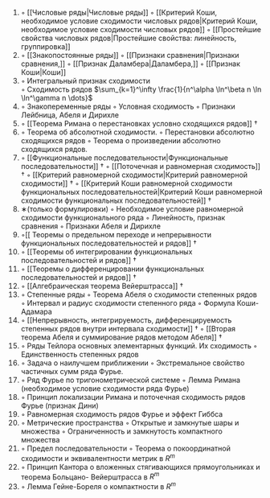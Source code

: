 1. ◦ [[Числовые ряды|Числовые ряды]]
   ◦ [[Критерий Коши, необходимое условие сходимости числовых рядов|Критерий Коши, необходимое условие сходимости числовых рядов]]
   ◦ [[Простейшие свойства числовых рядов|Простейшие свойства: линейность, группировка]]
2. ◦ [[Знакопостоянные ряды]]
   ◦ [[Признаки сравнения|Признаки сравнения,]]
   ◦ [[Признак Даламбера|Даламбера,]]
   ◦ [[Признак Коши|Коши]]
3. ◦ Интегральный признак сходимости  
   ◦ Сходимость рядов $\sum_{k=1}^\infty \frac{1}{n^\alpha \ln^\beta n \ln \ln^\gamma n \dots}$ 
4. ◦ Знакопеременные ряды
   ◦ Условная сходимость
   ◦ Признаки Лейбница, Абеля и Дирихле
5. ◦ [[Теорема Римана о перестановках условно сходящихся рядов]] $\dagger$
6. ◦ Теорема об абсолютной сходимости. 
   ◦ Перестановки абсолютно сходящихся рядов 
   ◦ Теорема о произведении абсолютно сходящихся рядов. 
7. ◦ [[Функциональные последовательности|Функциональные последовательности]] $\dagger$
   ◦ [[Поточечная и равномерная сходимость]] $\dagger$
   ◦ [[Критерий равномерной сходимости|Критерий равномерной сходимости]] $\dagger$
   ◦ [[Критерий Коши равномерной сходимости функциональных последовательностей|Критерий Коши равномерной сходимости функциональных последовательностей]] $\dagger$
8. ∗(только формулировки)
   ◦ Необходимое условие равномерной сходимости функционального ряда
   ◦ Линейность, признак сравнения
   ◦ Признаки Абеля и Дирихле
9. ◦[[ Теоремы о предельном переходе и непрерывности функциональных последовательностей и рядов]] $\dagger$
10. ◦ [[Теоремы об интегрировании функциональных последовательностей и рядов]] $\dagger$
11. ◦ [[Теоремы о дифференцировании функциональных последовательностей и рядов]] $\dagger$
12. ◦ [[Алгебраическая теорема Вейерштрасса]] $\dagger$
13. ◦ Степенные ряды
    ◦ Теорема Абеля о сходимости степенных рядов
    ◦ Интервал и радиус сходимости степенного ряда
    ◦ Формула Коши-Адамара
14. ◦ [[Непрерывность, интегрируемость, дифференцируемость степенных рядов внутри интервала сходимости]] $\dagger$
    ◦ [[Вторая теорема Абеля и суммирование рядов методом Абеля]] $\dagger$
15. ◦ Ряды Тейлора основных элементарных функций. Их сходимость
    ◦ Единственность степенных рядов 
16. ◦ Задача о наилучшем приближении
    ◦ Экстремальное свойство частичных сумм ряда Фурье. 
17. ◦ Ряд Фурье по тригонометрической системе
    ◦ Лемма Римана (необходимое условие сходимости ряда Фурье)
18. ◦ Принцип локализации Римана и поточечная сходимость рядов Фурье (признак Дини)
19. ◦ Равномерная сходимость рядов Фурье и эффект Гиббса
20. ◦ Метрические пространства
    ◦ Открытые и замкнутые шары и множества
    ◦ Ограниченность и замкнутость компактного множества
21. ◦ Предел последовательности
    ◦ Теорема о покоординатной сходимости и эквивалентности метрик в $R^{m}$
22. ◦ Принцип Кантора о вложенных стягивающихся прямоугольниках и теорема Больцано- Вейерштрасса в $R^{m}$
23. ◦ Лемма Гейне-Бореля о компактности в $R^{m}$